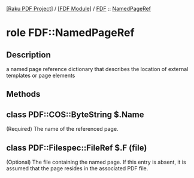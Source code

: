 [[Raku PDF Project]](https://pdf-raku.github.io)
 / [[FDF Module]](https://pdf-raku.github.io/FDF-raku)
 / [FDF](https://pdf-raku.github.io/FDF-raku/FDF)
 :: [NamedPageRef](https://pdf-raku.github.io/FDF-raku/FDF/NamedPageRef)

role FDF::NamedPageRef
======================

Description
-----------

a named page reference dictionary that describes the location of external templates or page elements

Methods
-------

class PDF::COS::ByteString $.Name
---------------------------------

(Required) The name of the referenced page.

class PDF::Filespec::FileRef $.F (file)
---------------------------------------

(Optional) The file containing the named page. If this entry is absent, it is assumed that the page resides in the associated PDF file.

